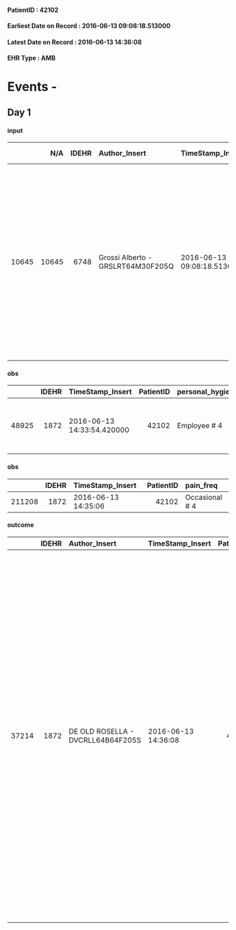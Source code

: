 
#### PatientID : 42102
#### Earliest Date on Record : 2016-06-13 09:08:18.513000
#### Latest Date on Record : 2016-06-13 14:36:08
#### EHR Type : AMB

# Events - 

## Day 1

#### input
|       |    N/A |   IDEHR | Author_Insert                     | TimeStamp_Insert           | EHRType   |   PatientID |   IDDigitalSignDocument | persone_vicine   |   Unnamed: 0_x.1 |   IDANAMNESI_SOCIALE | Patient   | FamigliaAltro   | Paziente_T   | FamigliaAltro_T   |   Non_Rilevabile_x.1 | Note_Non_Rilevabile_x.1   | opt_Problemi   | chk_contr_sintomi   | opt_paziente_a   | opt_famiglia_a   | opt_adeguatezza   | ds_note_ad                                                                                                                                                                                                                                       | opt_paziente_solo   | ds_note_con                                                        | opt_presente_assente   | Presenza_minori   | Caregiver_principale                    | opt_capacita   | ds_familiari_coinv   | opt_risorse_ec   | ds_note_prio                                                 | opt_paziente_ad   | opt_caregiver_ad   | Needs                   | Fragility   |
|------:|-------:|--------:|:----------------------------------|:---------------------------|:----------|------------:|------------------------:|:-----------------|-----------------:|---------------------:|:----------|:----------------|:-------------|:------------------|---------------------:|:--------------------------|:---------------|:--------------------|:-----------------|:-----------------|:------------------|:-------------------------------------------------------------------------------------------------------------------------------------------------------------------------------------------------------------------------------------------------|:--------------------|:-------------------------------------------------------------------|:-----------------------|:------------------|:----------------------------------------|:---------------|:---------------------|:-----------------|:-------------------------------------------------------------|:------------------|:-------------------|:------------------------|:------------|
| 10645 |  10645 |    6748 | Grossi Alberto - GRSLRT64M30F205Q | 2016-06-13 09:08:18.513000 | AMB       |       42102 |                  393558 | N/A              |             3474 |                 2255 | Si#1      | Si#1            | No#0         | Si#1              |                    0 | NR                        | Si#1           | controllo sintomi#0 | Indefinite#2     | Congruenti#1     | No#0              | Il paziente √® il rettore del Collegio San Carlo e vive presso la struttura. La gestione prima del ricovero e stata molto confusa a causa delle numerose persone (sanitarie non) che interferivano in modo disordinato nella gestione del malato | Si#1                | Vive solo assistito da alcune Asa e da una infermiera del collegio | Assente#0              | No#0              | Don Alberto √® il sostituto di don Aldo | Adeguato#0     | Grandchildren        | Adeguate#1       | Il paziente viene descritto come molto agitato e irritabile, | Problematica#0    | Totale#2           | Clinici#0;Psicologici#2 | nessuna#0   |

#### obs
|       |   IDEHR | TimeStamp_Insert           |   PatientID | personal_hygiene   | urine_elimination   | mobility               | active_diuresis     | motor_performance                                                                                | mood                                                           | feces_elimination      | consumption_help   |
|------:|--------:|:---------------------------|------------:|:-------------------|:--------------------|:-----------------------|:--------------------|:-------------------------------------------------------------------------------------------------|:---------------------------------------------------------------|:-----------------------|:-------------------|
| 48925 |    1872 | 2016-06-13 14:33:54.420000 |       42102 | Employee # 4       | With help # 2       | With help and aids # 3 | active diuresis # 0 | 40% - Patient incapacitated, it requires continuous care, bedridden for more 50% of the day # 04 | irritabilit√ † # 05; denial # 06; # 08 fear, helplessness # 10 | With help and aids # 3 | help with # 2      |

#### obs
|        |   IDEHR | TimeStamp_Insert    |   PatientID | pain_freq      |
|-------:|--------:|:--------------------|------------:|:---------------|
| 211208 |    1872 | 2016-06-13 14:35:06 |       42102 | Occasional # 4 |

#### outcome
|       |   IDEHR | Author_Insert                     | TimeStamp_Insert    |   PatientID |   IDDigitalSignDocument |   IDPAI_VIDAS | opt_problem                         |   opt_problem_num | opt_obiettivo                                                                                                                                                                                           |   opt_obiettivo_num | opt_stato_problema   |   opt_stato_problema_num | opt_interventi                                                                                                                                                                                                                                                                                                                                                                                                                                                                                                             |   opt_interventi_num |
|------:|--------:|:----------------------------------|:--------------------|------------:|------------------------:|--------------:|:------------------------------------|------------------:|:--------------------------------------------------------------------------------------------------------------------------------------------------------------------------------------------------------|--------------------:|:---------------------|-------------------------:|:---------------------------------------------------------------------------------------------------------------------------------------------------------------------------------------------------------------------------------------------------------------------------------------------------------------------------------------------------------------------------------------------------------------------------------------------------------------------------------------------------------------------------|---------------------:|
| 37214 |    1872 | DE OLD ROSELLA - DVCRLL64B64F205S | 2016-06-13 14:36:08 |       42102 |                  394256 |         39290 | Deficit in the care of s√® # 25 = 0 |                 4 | Keep the remaining capacit√ † ¬ † in taking care of s√®, helping the patient to accept their limitations, considering himself in a realistic and objective (eating, bathing, dressing, delete) # 40 = 0 |                   4 | Open Problem # 1     |                        1 | Implementation PAI - Guarantee the right privacy # 91 = 0; Implementation of the PAI - Guarantee the patient's choices based on his / her desires # 92 = 0; Implementation of the PAI - Help the patient in the activities in which there is still participation by maintaining a non-judgmental attitude # 94 = 0; Implementation PAI - Do not increase the patient's dependency regime by replacing in all activities # 95 = 0; Implementation PAI - Replace with respect to the already compromised activities # 93 = 0 |                    4 |


